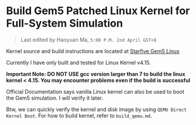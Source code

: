 # Build Gem5 Patched Linux Kernel for Full-System Simulation

> Last edited by Haoyuan Ma, `5:00 P.M. 2nd April GST+8`

Kernel source and build instructions are located at [Starfive Gem5 Linux](http://gitlab.starfivetech.com/sag/starfive_gem5_linux.git)

Currently I have only built and tested for Linux Kernel v4.15.

**Important Note: DO NOT USE gcc version larger than 7 to build the linux kernel < 4.15. You may encounter problems even if the build is successful**

Official Documentation says vanilla Linux kernel can also be used to boot the Gem5 simulation. I will verify it later.

Btw, we can quickly verify the kernel and disk image by using `QEMU Direct Kernel Boot`. For how to build kernel, refer to `build_qemu.md`.